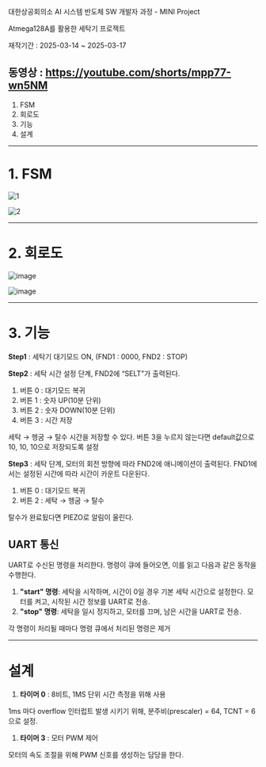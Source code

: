 대한상공회의소 AI 시스템 반도체 SW 개발자 과정 - MINI Project

Atmega128A를 활용한 세탁기 프로젝트

재작기간 : 2025-03-14 ~ 2025-03-17

동영상 : https://youtube.com/shorts/mpp77-wn5NM
---

1. FSM
2. 회로도
3. 기능
4. 설계

---

# 1. FSM

![1](https://github.com/user-attachments/assets/291e69b8-cecf-48de-a94f-9967aab6053d)

![2](https://github.com/user-attachments/assets/f611fdf1-c86e-4dfb-9b45-5fa9e85232a6)


---

# 2. 회로도

![image](https://github.com/user-attachments/assets/a0bf6876-bad5-4ed9-95d9-e3cb1e9c6f8d)



![image](https://github.com/user-attachments/assets/637fb4c0-795c-494a-bd9d-9ae1f2cddcfe)


---

# 3. 기능

**Step1** :  세탁기 대기모드 ON, (FND1 : 0000,  FND2 : STOP) 

**Step2** : 세탁 시간 설정 단계, FND2에 “SELT”가 출력된다.

1. 버튼 0 : 대기모드 복귀
2. 버튼  1 :  숫자 UP(10분 단위)
3. 버튼  2 :  숫자 DOWN(10분 단위)
4. 버튼  3 :  시간 저장

세탁 → 헹굼 → 탈수 시간을 저장할 수 있다. 버튼 3을 누르지 않는다면 default값으로 10, 10, 10으로 저장되도록 설정

**Step3** : 세탁 단계, 모터의 회전 방향에 따라 FND2에 애니메이션이 출력된다. FND1에서는 설정된 시간에 따라 시간이 카운트 다운된다.

1. 버튼 0 : 대기모드 복귀
2. 버튼 2 : 세탁 → 헹굼 → 탈수

탈수가 완료됬다면 PIEZO로 알림이 울린다.

## UART 통신

UART로 수신된 명령을 처리한다. 명령이 큐에 들어오면, 이를 읽고 다음과 같은 동작을 수행한다.

1. **"start" 명령**: 세탁을 시작하며, 시간이 0일 경우 기본 세탁 시간으로 설정한다. 모터를 켜고, 시작된 시간 정보를 UART로 전송.
2. **"stop" 명령**: 세탁을 일시 정지하고, 모터를 끄며, 남은 시간을 UART로 전송.

각 명령이 처리될 때마다 명령 큐에서 처리된 명령은 제거

---

# 설계

1. **타이머 0** : 8비트, 1MS 단위 시간 측정을 위해 사용

1ms 마다 overflow 인터럽트 발생 시키기 위해,  분주비(prescaler) =  64, TCNT = 6으로 설정.

1. **타이머 3** : 모터 PWM 제어

모터의 속도 조절을 위해 PWM 신호를 생성하는 담당을 한다.
